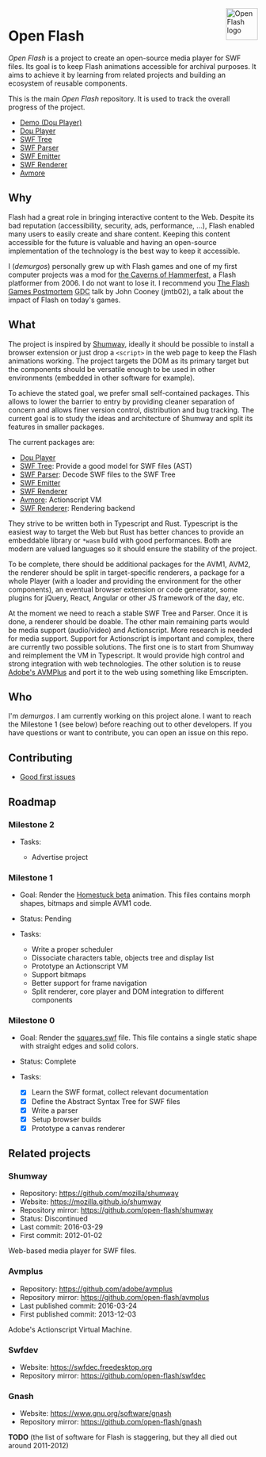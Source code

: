 <a href="https://github.com/open-flash/open-flash">
    <img src="https://raw.githubusercontent.com/open-flash/open-flash/master/logo.png"
    alt="Open Flash logo" title="Open Flash" align="right" width="64" height="64" />
</a>

# Open Flash

_Open Flash_ is a project to create an open-source media player for SWF files. Its goal is to keep
Flash animations accessible for archival purposes. It aims to achieve it by learning from related
projects and building an ecosystem of reusable components.

This is the main _Open Flash_ repository. It is used to track the overall progress of the project.

- [Demo (Doμ Player)](https://open-flash.github.io/domu-player/)
- [Doμ Player](https://github.com/open-flash/domu-player)
- [SWF Tree](https://github.com/open-flash/swf-tree)
- [SWF Parser](https://github.com/open-flash/swf-parser)
- [SWF Emitter](https://github.com/open-flash/swf-emitter)
- [SWF Renderer](https://github.com/open-flash/swf-renderer)
- [Avmore](https://github.com/open-flash/avmore)

## Why

Flash had a great role in bringing interactive content to the Web. Despite its bad reputation
(accessibility, security, ads, performance, ...), Flash enabled many users to easily create and
share content. Keeping this content accessible for the future is valuable and having an
open-source implementation of the technology is the best way to keep it accessible.

I (_demurgos_) personally grew up with Flash games and one of my first computer projects was a mod
for [the Caverns of Hammerfest](http://www.hfest.net/), a Flash platformer from 2006. I do not want
to lose it. I recommend you
[The Flash Games Postmortem](https://www.youtube.com/watch?v=65crLKNQR0E)
<abbr title="Game Developers Conference">GDC</abbr> talk by John Cooney (jmtb02), a talk about the
impact of Flash on today's games.

## What

The project is inspired by [Shumway](https://github.com/mozilla/shumway), ideally it should be
possible to install a browser extension or just drop a `<script>` in the web page to keep
the Flash animations working.
The project targets the DOM as its primary target but the components should be versatile
enough to be used in other environments (embedded in other software for example).

To achieve the stated goal, we prefer small self-contained packages. This allows to lower the
barrier to entry by providing cleaner separation of concern and allows finer version control,
distribution and bug tracking. The current goal is to study the ideas and architecture of Shumway
and split its features in smaller packages.

The current packages are:
- [Doμ Player](https://github.com/open-flash/domu-player)
- [SWF Tree](https://github.com/open-flash/swf-tree): Provide a good model for SWF files (AST)
- [SWF Parser](https://github.com/open-flash/swf-parser): Decode SWF files to the SWF Tree
- [SWF Emitter](https://github.com/open-flash/swf-emitter)
- [SWF Renderer](https://github.com/open-flash/swf-renderer)
- [Avmore](https://github.com/open-flash/avmore): Actionscript VM
- [SWF Renderer](https://github.com/open-flash/swf-renderer): Rendering backend

They strive to be written both in Typescript and Rust. Typescript is the easiest way to target
the Web but Rust has better chances to provide an embeddable library or `*wasm` build with good
performances. Both are modern are valued languages so it should ensure the stability of the
project.

To be complete, there should be additional packages for the AVM1, AVM2, the renderer should be
split in target-specific renderers, a package for a whole Player (with a loader and providing
the environment for the other components), an eventual browser extension or code generator,
some plugins for jQuery, React, Angular or other JS framework of the day, etc.

At the moment we need to reach a stable SWF Tree and Parser. Once it is done, a renderer should
be doable. The other main remaining parts would be media support (audio/video) and Actionscript.
More research is needed for media support.
Support for Actionscript is important and complex, there are currently two possible solutions. The
first one is to start from Shumway and reimplement the VM in Typescript. It would provide high
control and strong integration with web technologies. The other solution is to reuse
[Adobe's AVMPlus](https://github.com/adobe/avmplus) and port it to the web using something like
Emscripten.

## Who

I'm _demurgos_. I am currently working on this project alone. I want to reach the Milestone 1
(see below) before reaching out to other developers. If you have questions or want to contribute,
you can open an issue on this repo.

## Contributing

- [Good first issues](https://github.com/search?q=org%3Aopen-flash+is%3Aopen+label%3A%22good+first+issue%22&type=Issues)

## Roadmap

### Milestone 2

- Tasks:

  - Advertise project

### Milestone 1

- Goal: Render the [Homestuck beta](http://www.mspaintadventures.com/?s=5) animation.
  This files contains morph shapes, bitmaps and simple AVM1 code.

- Status: Pending

- Tasks:
  - Write a proper scheduler
  - Dissociate characters table, objects tree and display list 
  - Prototype an Actionscript VM
  - Support bitmaps
  - Better support for frame navigation
  - Split renderer, core player and DOM integration to different components

### Milestone 0

- Goal: Render the [squares.swf](https://open-flash.github.io/domu-player/squares.swf) file. This
  file contains a single static shape with straight edges and solid colors.

- Status: Complete

- Tasks:
  - [x] Learn the SWF format, collect relevant documentation
  - [x] Define the Abstract Syntax Tree for SWF files
  - [x] Write a parser
  - [x] Setup browser builds
  - [x] Prototype a canvas renderer

## Related projects

### Shumway

- Repository: <https://github.com/mozilla/shumway>
- Website: <https://mozilla.github.io/shumway>
- Repository mirror: <https://github.com/open-flash/shumway>
- Status: Discontinued
- Last commit: 2016-03-29
- First commit: 2012-01-02

Web-based media player for SWF files.

### Avmplus

- Repository: <https://github.com/adobe/avmplus>
- Repository mirror: <https://github.com/open-flash/avmplus>
- Last published commit: 2016-03-24
- First published commit: 2013-12-03

Adobe's Actionscript Virtual Machine.

### Swfdev

- Website: <https://swfdec.freedesktop.org>
- Repository mirror: <https://github.com/open-flash/swfdec>

### Gnash

- Website: <https://www.gnu.org/software/gnash>
- Repository mirror: <https://github.com/open-flash/gnash>

**TODO** (the list of software for Flash is staggering, but they all died out around 2011-2012)
